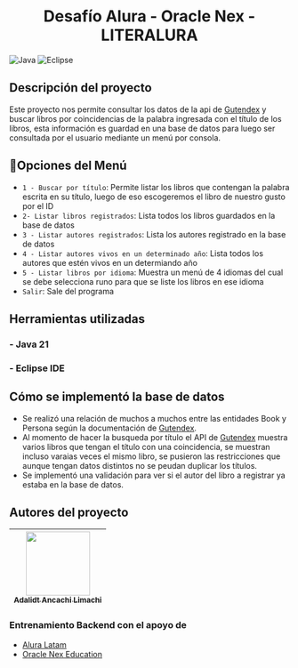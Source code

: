 <h1 align="center">Desafío Alura - Oracle Nex - LITERALURA</h1>

![Java](https://img.shields.io/badge/java-%23ED8B00.svg?style=for-the-badge&logo=openjdk&logoColor=white)  ![Eclipse](https://img.shields.io/badge/Eclipse-FE7A16.svg?style=for-the-badge&logo=Eclipse&logoColor=white)


## Descripción del proyecto

Este proyecto nos permite consultar los datos de la api de [Gutendex](https://gutendex.com/) y buscar libros por coincidencias de la palabra ingresada con el título de los libros, esta información es guardad en una base de datos para luego ser consultada por el usuario mediante un menú por consola.

## :hammer:Opciones del Menú

- `1 - Buscar por título`: Permite listar los libros que contengan la palabra escrita en su título, luego de eso escogeremos el libro de nuestro gusto por el ID
- `2- Listar libros registrados`: Lista todos los libros guardados en la base de datos
- `3 - Listar autores registrados`: Lista los autores registrado en la base de datos
- `4 - Listar autores vivos en un determinado año`: Lista todos los autores que estén vivos en un determiando año
- `5 - Listar libros por idioma`: Muestra un menú de 4 idiomas del cual se debe selecciona runo para que se liste los libros en ese idioma
- `Salir`: Sale del programa

## Herramientas utilizadas
### - Java 21
### - Eclipse IDE

## Cómo se implementó la base de datos
- Se realizó una relación de muchos a muchos entre las entidades Book y Persona según la documentación de [Gutendex](https://gutendex.com/).
- Al momento de hacer la busqueda por título el API de [Gutendex](https://gutendex.com/) muestra varios libros que tengan el título con una coincidencia, se muestran incluso varaias veces el mismo libro, se pusieron las restricciones que aunque tengan datos distintos no se peudan duplicar los títulos.
- Se implementó una validación para ver si el autor del libro a registrar ya estaba en la base de datos.

## Autores del proyecto
| [<img src="https://avatars.githubusercontent.com/u/32920648?s=400&v=4" width=115><br><sub>Adalidt Ancachi Limachi</sub>](https://github.com/bihsu) |
| :---: |

### Entrenamiento Backend con el apoyo de 
- [Alura Latam](https://www.aluracursos.com/)
- [Oracle Nex Education](https://www.oracle.com/pe/education/oracle-next-education/)
